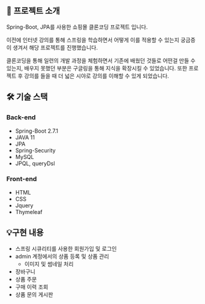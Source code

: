 ## 💁 프로젝트 소개

Spring-Boot, JPA를 사용한 쇼핑몰 클론코딩 프로젝트 입니다.

이전에 인터넷 강의를 통해 스프링을 학습하면서 어떻게 이를 적용할 수 있는지 궁금증이 생겨서 해당 프로젝트를 진행했습니다.

클론코딩을 통해 일련의 개발 과정을 체험하면서 기존에 배웠던 것들로 어떤걸 만들 수 있는지, 배우지 못했던 부분은 구글링을 통해 지식을 확장시킬 수 있었습니다. 또한 프로젝트 후 강의를 들을 때 더 넓은 시야로 강의를 이해할 수 있게 되었습니다.


## 🛠 기술 스택

### Back-end
* Spring-Boot 2.7.1
* JAVA 11
* JPA 
* Spring-Security
* MySQL
* JPQL, queryDsl

### Front-end
* HTML
* CSS
* Jquery
* Thymeleaf


## 💡구현 내용
* 스프링 시큐리티를 사용한 회원가입 및 로그인
* admin 계정에서의 상품 등록 및 상품 관리
  * 이미지 및 썸네일 처리  
* 장바구니
* 상품 주문
* 구매 이력 조회
* 상품 문의 게시판

